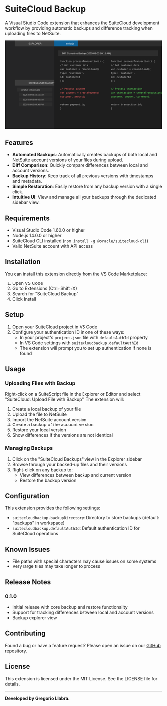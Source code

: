 # SuiteCloud Backup

A Visual Studio Code extension that enhances the SuiteCloud development workflow by providing automatic backups and difference tracking when uploading files to NetSuite.

![SuiteCloud Backup Screenshot](images/screenshot.svg)

## Features

- **Automated Backups**: Automatically creates backups of both local and NetSuite account versions of your files during upload.
- **Diff Comparison**: Quickly compare differences between local and account versions.
- **Backup History**: Keep track of all previous versions with timestamps and metadata.
- **Simple Restoration**: Easily restore from any backup version with a single click.
- **Intuitive UI**: View and manage all your backups through the dedicated sidebar view.

## Requirements

- Visual Studio Code 1.60.0 or higher
- Node.js 14.0.0 or higher
- SuiteCloud CLI installed (`npm install -g @oracle/suitecloud-cli`)
- Valid NetSuite account with API access

## Installation

You can install this extension directly from the VS Code Marketplace:

1. Open VS Code
2. Go to Extensions (Ctrl+Shift+X)
3. Search for "SuiteCloud Backup"
4. Click Install

## Setup

1. Open your SuiteCloud project in VS Code
2. Configure your authentication ID in one of these ways:
   - In your project's `project.json` file with `defaultAuthId` property
   - In VS Code settings with `suitecloudbackup.defaultAuthId`
   - The extension will prompt you to set up authentication if none is found

## Usage

### Uploading Files with Backup

Right-click on a SuiteScript file in the Explorer or Editor and select "SuiteCloud: Upload File with Backup". The extension will:

1. Create a local backup of your file
2. Upload the file to NetSuite
3. Import the NetSuite account version
4. Create a backup of the account version
5. Restore your local version
6. Show differences if the versions are not identical

### Managing Backups

1. Click on the "SuiteCloud Backups" view in the Explorer sidebar
2. Browse through your backed-up files and their versions
3. Right-click on any backup to:
   - View differences between backup and current version
   - Restore the backup version

## Configuration

This extension provides the following settings:

- `suitecloudbackup.backupDirectory`: Directory to store backups (default: "backups" in workspace)
- `suitecloudbackup.defaultAuthId`: Default authentication ID for SuiteCloud operations

## Known Issues

- File paths with special characters may cause issues on some systems
- Very large files may take longer to process

## Release Notes

### 0.1.0

- Initial release with core backup and restore functionality
- Support for tracking differences between local and account versions
- Backup explorer view

## Contributing

Found a bug or have a feature request? Please open an issue on our [GitHub repository](https://github.com/Gregox01/suitecloudbackup).

## License

This extension is licensed under the MIT License. See the LICENSE file for details.

---

**Developed by Gregorio Llabra.**